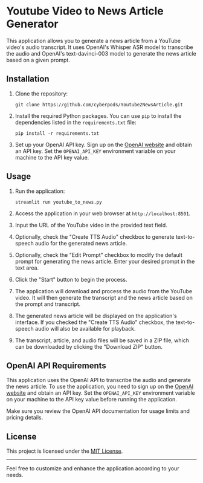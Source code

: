 
# Youtube Video to News Article Generator

This application allows you to generate a news article from a YouTube video's audio transcript. It uses OpenAI's Whisper ASR model to transcribe the audio and OpenAI's text-davinci-003 model to generate the news article based on a given prompt.

## Installation

1. Clone the repository:

   ```
   git clone https://github.com/cyberpods/Youtube2NewsArticle.git
   ```

2. Install the required Python packages. You can use `pip` to install the dependencies listed in the `requirements.txt` file:

   ```
   pip install -r requirements.txt
   ```

3. Set up your OpenAI API key. Sign up on the [OpenAI website](https://openai.com/) and obtain an API key. Set the `OPENAI_API_KEY` environment variable on your machine to the API key value.

## Usage

1. Run the application:

   ```
   streamlit run youtube_to_news.py
   ```

2. Access the application in your web browser at `http://localhost:8501`.

3. Input the URL of the YouTube video in the provided text field.

4. Optionally, check the "Create TTS Audio" checkbox to generate text-to-speech audio for the generated news article.

5. Optionally, check the "Edit Prompt" checkbox to modify the default prompt for generating the news article. Enter your desired prompt in the text area.

6. Click the "Start" button to begin the process.

7. The application will download and process the audio from the YouTube video. It will then generate the transcript and the news article based on the prompt and transcript.

8. The generated news article will be displayed on the application's interface. If you checked the "Create TTS Audio" checkbox, the text-to-speech audio will also be available for playback.

9. The transcript, article, and audio files will be saved in a ZIP file, which can be downloaded by clicking the "Download ZIP" button.

## OpenAI API Requirements

This application uses the OpenAI API to transcribe the audio and generate the news article. To use the application, you need to sign up on the [OpenAI website](https://openai.com/) and obtain an API key. Set the `OPENAI_API_KEY` environment variable on your machine to the API key value before running the application.

Make sure you review the OpenAI API documentation for usage limits and pricing details.

## License

This project is licensed under the [MIT License](LICENSE).

---

Feel free to customize and enhance the application according to your needs.